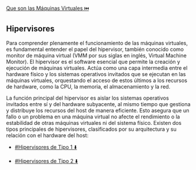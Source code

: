 [Que son las Máquinas Virtuales ⏮️](QueSonVM.md)

## Hipervisores

Para comprender plenamente el funcionamiento de las máquinas virtuales, es fundamental entender el papel del hipervisor, también conocido como monitor de máquina virtual (VMM por sus siglas en inglés, Virtual Machine Monitor). El hipervisor es el software esencial que permite la creación y ejecución de máquinas virtuales. Actúa como una capa intermedia entre el hardware físico y los sistemas operativos invitados que se ejecutan en las máquinas virtuales, orquestando el acceso de estos últimos a los recursos de hardware, como la CPU, la memoria, el almacenamiento y la red.

La función principal del hipervisor es aislar los sistemas operativos invitados entre sí y del hardware subyacente, al mismo tiempo que gestiona y distribuye los recursos del host de manera eficiente. Esto asegura que un fallo o un problema en una máquina virtual no afecte el rendimiento o la estabilidad de otras máquinas virtuales ni del sistema físico. Existen dos tipos principales de hipervisores, clasificados por su arquitectura y su relación con el hardware del host:

- [#Hipervisores de Tipo 1 ⬇️](Hipervisores/Tipo1.md)

- [#Hipervisores de Tipo 2 ⬇️](Hipervisores/Tipo2.md)